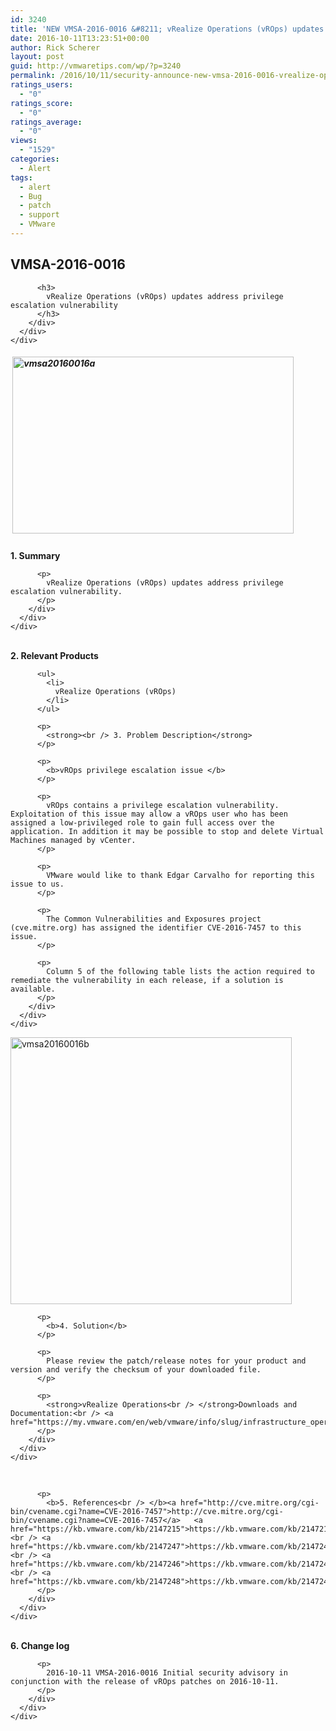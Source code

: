 ```yaml
---
id: 3240
title: 'NEW VMSA-2016-0016 &#8211; vRealize Operations (vROps) updates address privilege escalation vulnerability'
date: 2016-10-11T13:23:51+00:00
author: Rick Scherer
layout: post
guid: http://vmwaretips.com/wp/?p=3240
permalink: /2016/10/11/security-announce-new-vmsa-2016-0016-vrealize-operations-vrops-updates-address-privilege-escalation-vulnerability/
ratings_users:
  - "0"
ratings_score:
  - "0"
ratings_average:
  - "0"
views:
  - "1529"
categories:
  - Alert
tags:
  - alert
  - Bug
  - patch
  - support
  - VMware
---
```

<div class="paragraphText parbase section">
  <div class="section-custom ">
    <div class="container-fluid">
      <div class="row">
        <div class="col-md-12">
          <h2>
            VMSA-2016-0016
          </h2>
          
          <h3>
            vRealize Operations (vROps) updates address privilege escalation vulnerability
          </h3>
        </div>
      </div>
    </div>
  </div>
</div>

<div class="comparisonTable section">
  <div id="columncontainer1columncontainercomparisontable" class="rTable">
    <div class="rTableHeading">
      <div class="rTableHead" data-heading="headingOne">
        <h5>
           <a href="http://vmwaretips.com/wp/wp-content/uploads/2016/10/vmsa20160016a.jpg"><img class="alignnone wp-image-3256" src="http://vmwaretips.com/wp/wp-content/uploads/2016/10/vmsa20160016a.jpg" alt="vmsa20160016a" width="450" height="283" srcset="http://vmwaretips.com/wp/wp-content/uploads/2016/10/vmsa20160016a.jpg 561w, http://vmwaretips.com/wp/wp-content/uploads/2016/10/vmsa20160016a-300x189.jpg 300w" sizes="(max-width: 450px) 100vw, 450px" /></a>
        </h5>
      </div>
    </div>
  </div>
</div>

<!--more-->

<div class="paragraphText parbase section">
  <div class="section-custom ">
    <div class="container-fluid">
      <div class="row">
        <div class="col-md-12">
          <p>
            <strong>1. Summary</strong>
          </p>
          
          <p>
            vRealize Operations (vROps) updates address privilege escalation vulnerability.
          </p>
        </div>
      </div>
    </div>
  </div>
</div>

<div class="paragraphText parbase section">
  <div class="section-custom ">
    <div class="container-fluid">
      <div class="row">
        <div class="col-md-12">
          <p>
            <strong><br /> 2. Relevant Products</strong>
          </p>
          
          <ul>
            <li>
              vRealize Operations (vROps)
            </li>
          </ul>
          
          <p>
            <strong><br /> 3. Problem Description</strong>
          </p>
          
          <p>
            <b>vROps privilege escalation issue </b>
          </p>
          
          <p>
            vROps contains a privilege escalation vulnerability. Exploitation of this issue may allow a vROps user who has been assigned a low-privileged role to gain full access over the application. In addition it may be possible to stop and delete Virtual Machines managed by vCenter.
          </p>
          
          <p>
            VMware would like to thank Edgar Carvalho for reporting this issue to us.
          </p>
          
          <p>
            The Common Vulnerabilities and Exposures project (cve.mitre.org) has assigned the identifier CVE-2016-7457 to this issue.
          </p>
          
          <p>
            Column 5 of the following table lists the action required to remediate the vulnerability in each release, if a solution is available.
          </p>
        </div>
      </div>
    </div>
  </div>
</div>

<div class="comparisonTable section">
</div>

<div class="paragraphText parbase section">
  <div class="section-custom ">
    <div class="container-fluid">
      <div class="row">
        <div class="col-md-12">
          <p>
            <a href="http://vmwaretips.com/wp/wp-content/uploads/2016/10/vmsa20160016b.jpg"><img class="alignnone wp-image-3257" src="http://vmwaretips.com/wp/wp-content/uploads/2016/10/vmsa20160016b.jpg" alt="vmsa20160016b" width="450" height="427" srcset="http://vmwaretips.com/wp/wp-content/uploads/2016/10/vmsa20160016b.jpg 558w, http://vmwaretips.com/wp/wp-content/uploads/2016/10/vmsa20160016b-300x285.jpg 300w" sizes="(max-width: 450px) 100vw, 450px" /></a>
          </p>
          
          <p>
            <b>4. Solution</b>
          </p>
          
          <p>
            Please review the patch/release notes for your product and version and verify the checksum of your downloaded file.
          </p>
          
          <p>
            <strong>vRealize Operations<br /> </strong>Downloads and Documentation:<br /> <a href="https://my.vmware.com/en/web/vmware/info/slug/infrastructure_operations_management/vmware_vrealize_operations/6_3">https://my.vmware.com/en/web/vmware/info/slug/infrastructure_operations_management/vmware_vrealize_operations/6_3</a>
          </p>
        </div>
      </div>
    </div>
  </div>
</div>

<div class="paragraphText parbase section">
  <div class="section-custom ">
    <div class="container-fluid">
      <div class="row">
        <div class="col-md-12">
          <p>
            &nbsp;
          </p>
          
          <p>
            <b>5. References<br /> </b><a href="http://cve.mitre.org/cgi-bin/cvename.cgi?name=CVE-2016-7457">http://cve.mitre.org/cgi-bin/cvename.cgi?name=CVE-2016-7457</a>   <a href="https://kb.vmware.com/kb/2147215">https://kb.vmware.com/kb/2147215</a><br /> <a href="https://kb.vmware.com/kb/2147247">https://kb.vmware.com/kb/2147247</a><br /> <a href="https://kb.vmware.com/kb/2147246">https://kb.vmware.com/kb/2147246</a><br /> <a href="https://kb.vmware.com/kb/2147248">https://kb.vmware.com/kb/2147248</a>
          </p>
        </div>
      </div>
    </div>
  </div>
</div>

<div class="paragraphText parbase section">
  <div class="section-custom ">
    <div class="container-fluid">
      <div class="row">
        <div class="col-md-12">
          <p>
            <b><br /> 6. Change log</b>
          </p>
          
          <p>
            2016-10-11 VMSA-2016-0016 Initial security advisory in conjunction with the release of vROps patches on 2016-10-11.
          </p>
        </div>
      </div>
    </div>
  </div>
</div>